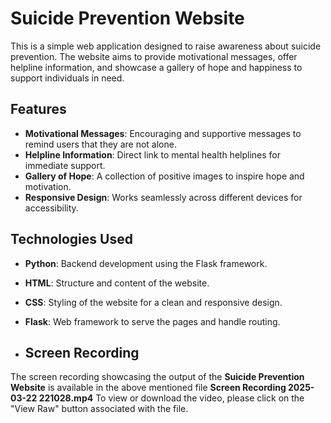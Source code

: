 # Suicide Prevention Website
This is a simple web application designed to raise awareness about suicide prevention. The website aims to provide motivational messages, offer helpline information, and showcase a gallery of hope and happiness to support individuals in need.

## Features
- **Motivational Messages**: Encouraging and supportive messages to remind users that they are not alone.
- **Helpline Information**: Direct link to mental health helplines for immediate support.
- **Gallery of Hope**: A collection of positive images to inspire hope and motivation.
- **Responsive Design**: Works seamlessly across different devices for accessibility.

## Technologies Used
- **Python**: Backend development using the Flask framework.
- **HTML**: Structure and content of the website.
- **CSS**: Styling of the website for a clean and responsive design.
- **Flask**: Web framework to serve the pages and handle routing.

- ## Screen Recording

The screen recording showcasing the output of the **Suicide Prevention Website** is available in the above mentioned file **Screen Recording 2025-03-22 221028.mp4**
To view or download the video, please click on the "View Raw" button associated with the file.



